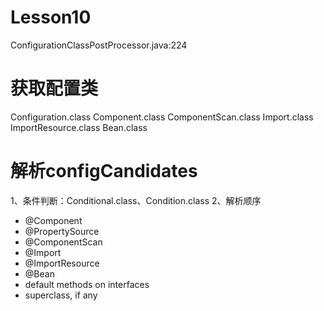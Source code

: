 # Lesson10

ConfigurationClassPostProcessor.java:224

# 获取配置类
Configuration.class
Component.class
ComponentScan.class
Import.class
ImportResource.class
Bean.class

# 解析configCandidates
1、条件判断：Conditional.class、Condition.class
2、解析顺序
- @Component
- @PropertySource 
- @ComponentScan
- @Import
- @ImportResource
- @Bean
- default methods on interfaces
- superclass, if any